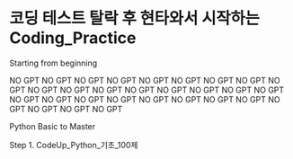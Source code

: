 # 코딩 테스트 탈락 후 현타와서 시작하는 Coding_Practice

Starting from beginning

NO GPT NO GPT NO GPT NO GPT NO GPT NO GPT NO GPT NO GPT NO GPT NO GPT NO GPT NO GPT NO GPT NO GPT NO GPT NO GPT NO GPT NO GPT NO GPT NO GPT NO GPT NO GPT NO GPT NO GPT NO GPT NO GPT NO GPT NO GPT NO GPT 

Python Basic to Master

Step 1. CodeUp_Python_기초_100제
